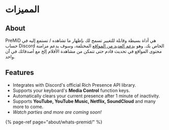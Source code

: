 # المميزات

## About

PreMiD هي أداة بسيطة وقابلة للتغيير تسمح لك بإظهار ما تشاهده / تستمع إليه في حساب Discord الخاص بك. وهو [يدعم العديد من المواقع](https://wiki.premid.app/support/services) المختلفة، وسوف يدعم مزامنة محتوى المواقع في تحديث قادم حتى تتمكن من مشاهدة الأفلام إلخ مع أصدقائك في آن واحد.

## Features

* Integrates with Discord's official Rich Presence API library.
* Supports your keyboard's **Media Control** function keys.
* Automatically clears your current presence after 1 minute of inactivity.
* Supports **YouTube, YouTube Music, Netflix, SoundCloud** and many more to come.
* _Watch parties and more are coming soon!_

{% page-ref page="about/whats-premid/" %}

